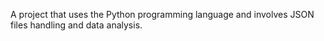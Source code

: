 A project that uses the Python programming language and involves JSON files handling and data analysis.
